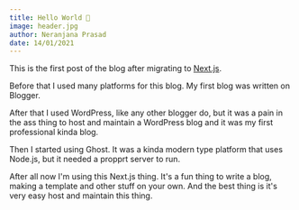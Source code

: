 ```yaml
---
title: Hello World 👋
image: header.jpg
author: Neranjana Prasad
date: 14/01/2021
---
```


This is the first post of the blog after migrating to <a href="https://nextjs.org" target="_blank">Next.js</a>.

Before that I used many platforms for this blog. My first blog was written on Blogger.

After that I used WordPress, like any other blogger do, but it was a pain in the ass thing to host and maintain a WordPress blog and it was my first professional kinda blog.

Then I started using Ghost. It was a kinda modern type platform that uses Node.js, but it needed a propprt server to run.

After all now I'm using this Next.js thing. It's a fun thing to write a blog, making a template and other stuff on your own. And the best thing is it's very easy host and maintain this thing.
